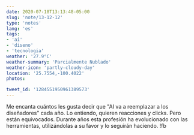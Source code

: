 ```yaml
---
date: 2020-07-18T13:13:48-05:00
slug: 'note/13-12-12'
type: 'notes'
lang: 'es'
tags:
- 'ai'
- 'diseno'
- 'tecnologia'
weather: '27.9°C'
weather-summary: 'Parcialmente Nublado'
weather-icon: 'partly-cloudy-day'
location: '25.7554,-100.4022'
photos:

tweet_id: '1284551950961389573'
---
```

Me encanta cuántos les gusta decir que "AI va a reemplazar a los diseñadores" cada año. Lo entiendo, quieren reacciones y clicks. Pero están equivocados.
Durante años esta profesión ha evolucionado con las herramientas, utilizándolas a su favor y lo seguirán haciendo.    !fb